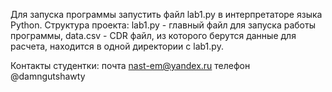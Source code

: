 Для запуска программы запустить файл lab1.py в интерпретаторе языка Python. 
Структура проекта: lab1.py - главный файл для запуска работы программы, data.csv - CDR файл, из которого берутся данные для расчета, находится в одной директории с lab1.py.

Контакты студентки: 
почта nast-em@yandex.ru
телефон @damngutshawty
